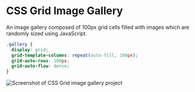 # CSS Grid Image Gallery

An image gallery composed of 100px grid cells filled with images which are randomly sized using JavaScript.

```css
.gallery {
  display: grid;
  grid-template-columns: repeat(auto-fill, 100px);
  grid-auto-rows: 100px;
  grid-auto-flow: dense;
}
```

![Screenshot of CSS Grid image gallery project](https://res.cloudinary.com/gerhynes/image/upload/q_auto/v1550872067/Screenshot_2019-02-22_CSS_Grid_Image_Gallery_xwdsdf.jpg)
